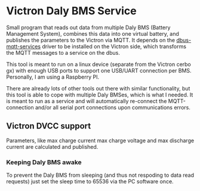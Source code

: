 # Victron Daly BMS Service

Small program that reads out data from multiple Daly BMS (Battery Management System), 
combines this data into one virtual battery, and publishes the parameters to the Victron 
via MQTT. It depends on the [dbus-mqtt-services](https://github.com/sebdehne/dbus-mqtt-services) 
driver to be installed on the Victron side, which transforms the MQTT messages to a service
on the dbus.

This tool is meant to run on a linux device (separate from the Victron cerbo gx) with enough 
USB ports to support one USB/UART connection per BMS. Personally, I am using a Raspberry PI. 

There are already lots of other tools out there with similar functionality,
but this tool is able to cope with multiple Daly BMSes, which is what I needed. 
It is meant to run as a service and will automatically re-connect the MQTT-connection and/or all
serial port connections upon communications errors.

## Victron DVCC support
Parameters, like max charge current max charge voltage and max discharge current are
calculated and published.

### Keeping Daly BMS awake 
To prevent the Daly BMS from sleeping (and thus not respoding to data read requests)
just set the sleep time to 65536 via the PC software once.

